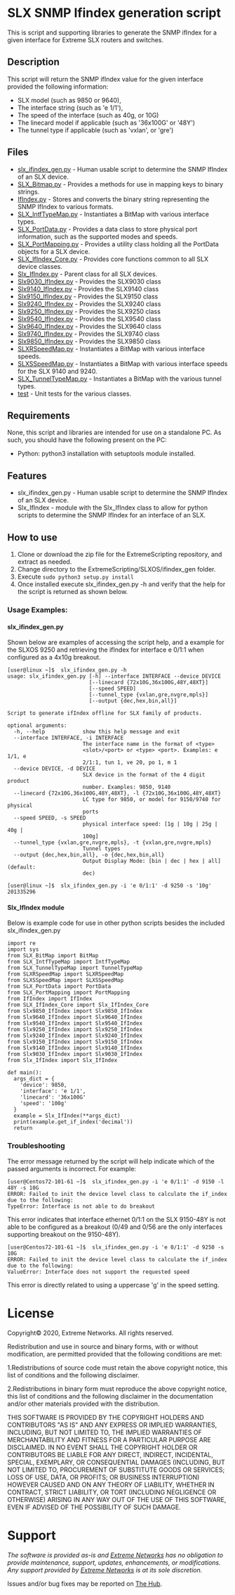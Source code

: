 # SLX SNMP Ifindex generation script

This is script and supporting libraries to generate the SNMP ifIndex for a given
interface for Extreme SLX routers and switches.

## Description

This script will return the SNMP ifIndex value for the given interface provided
the following information:
* SLX model (such as 9850 or 9640),
* The interface string (such as 'e 1/1'),
* The speed of the interface (such as 40g, or 10G)
* The linecard model if applicable (such as '36x100G' or '48Y')
* The tunnel type if applicable (such as 'vxlan', or 'gre')


## Files
* [slx_ifindex_gen.py](build/bin/slx_ifindex_gen.py) - Human usable script to
determine the SNMP IfIndex of an SLX device.
* [SLX_Bitmap.py](build/lib/BitMap.py) - Provides a methods for use in mapping keys
to binary strings.
* [IfIndex.py](build/lib/IfIndex.py) - Stores and converts the binary string representing the SNMP IfIndex to various formats.
* [SLX_IntfTypeMap.py](build/lib/IntfTypeMap.py) - Instantiates a BitMap with various interface types.
* [SLX_PortData.py](build/lib/PortData.py) - Provides a data class to store physical
port information, such as the supported modes and speeds.
* [SLX_PortMapping.py](build/lib/PortMapping.py) - Provides a utility class holding
all the PortData objects for a SLX device.
* [SLX_IfIndex_Core.py](build/lib/SLX_IfIndex_Core.py) - Provides core functions
common to all SLX device classes.
* [Slx_IfIndex.py](build/lib/Slx_IfIndex.py) - Parent class for all SLX devices.
* [Slx9030_IfIndex.py](build/lib/Slx9030_IfIndex.py) - Provides the SLX9030 class
* [Slx9140_IfIndex.py](build/lib/Slx9140_IfIndex.py) - Provides the SLX9140 class
* [Slx9150_IfIndex.py](build/lib/Slx9150_IfIndex.py) - Provides the SLX9150 class
* [Slx9240_IfIndex.py](build/lib/Slx9240_IfIndex.py) - Provides the SLX9240 class
* [Slx9250_IfIndex.py](build/lib/Slx9250_IfIndex.py) - Provides the SLX9250 class
* [Slx9540_IfIndex.py](build/lib/Slx9540_IfIndex.py) - Provides the SLX9540 class
* [Slx9640_IfIndex.py](build/lib/Slx9640_IfIndex.py) - Provides the SLX9640 class
* [Slx9740_IfIndex.py](build/lib/Slx9740_IfIndex.py) - Provides the SLX9740 class
* [Slx9850_IfIndex.py](build/lib/Slx9850_IfIndex.py) - Provides the SLX9850 class
* [SLXRSpeedMap.py](build/lib/SLXRSpeedMap.py) - Instantiates a BitMap with various interface speeds.
* [SLXSSpeedMap.py](build/lib/SLXSSpeedMap.py) - Instantiates a BitMap with various interface speeds for the SLX 9140 and 9240.
* [SLX_TunnelTypeMap.py](build/lib/TunnelTypeMap.py) - Instantiates a BitMap with
the various tunnel types.
* [test](test/) - Unit tests for the various classes.



## Requirements

None, this script and libraries are intended for use on a standalone PC.
As such, you should have the following present on the PC:

* Python: python3 installation with setuptools module installed.


## Features
* slx_ifindex_gen.py - Human usable script to determine the SNMP IfIndex of an SLX device.
* Slx_IfIndex - module with the Slx_IfIndex class to allow for python scripts
to determine the SNMP IfIndex for an interface of an SLX.

## How to use

1. Clone or download the zip file for the ExtremeScripting repository, and extract
as needed.
2. Change directory to the ExtremeScripting/SLXOS/ifindex_gen folder.
3. Execute ```sudo python3 setup.py install```
4. Once installed execute slx_ifindex_gen.py -h and verify that the help for the
script is returned as shown below.

### Usage Examples:
#### slx_ifindex_gen.py
Shown below are examples of accessing the script help, and a example for the SLXOS
9250 and retrieving the ifIndex for interface e 0/1:1 when configured as a
4x10g breakout.
```
[user@linux ~]$  slx_ifindex_gen.py -h
usage: slx_ifindex_gen.py [-h] --interface INTERFACE --device DEVICE
                          [--linecard {72x10G,36x100G,48Y,48XT}]
                          [--speed SPEED]
                          [--tunnel_type {vxlan,gre,nvgre,mpls}]
                          [--output {dec,hex,bin,all}]

Script to generate ifIndex offline for SLX family of products.

optional arguments:
  -h, --help            show this help message and exit
  --interface INTERFACE, -i INTERFACE
                        The interface name in the format of <type>
                        <slot>/<port> or <type> <port>. Examples: e 1/1, e
                        2/1:1, tun 1, ve 20, po 1, m 1
  --device DEVICE, -d DEVICE
                        SLX device in the format of the 4 digit product
                        number. Examples: 9850, 9140
  --linecard {72x10G,36x100G,48Y,48XT}, -l {72x10G,36x100G,48Y,48XT}
                        LC type for 9850, or model for 9150/9740 for physical
                        ports
  --speed SPEED, -s SPEED
                        physical interface speed: [1g | 10g | 25g | 40g |
                        100g]
  --tunnel_type {vxlan,gre,nvgre,mpls}, -t {vxlan,gre,nvgre,mpls}
                        Tunnel types
  --output {dec,hex,bin,all}, -o {dec,hex,bin,all}
                        Output Display Mode: [bin | dec | hex | all](default:
                        dec)

[user@linux ~]$  slx_ifindex_gen.py -i 'e 0/1:1' -d 9250 -s '10g'
201335296
```

#### Slx_IfIndex module
Below is example code for use in other python scripts besides the included
slx_ifindex_gen.py
```
import re
import sys
from SLX_BitMap import BitMap
from SLX_IntfTypeMap import IntfTypeMap
from SLX_TunnelTypeMap import TunnelTypeMap
from SLXRSpeedMap import SLXRSpeedMap
from SLXSSpeedMap import SLXSSpeedMap
from SLX_PortData import PortData
from SLX_PortMapping import PortMapping
from IfIndex import IfIndex
from SLX_IfIndex_Core import Slx_IfIndex_Core
from Slx9850_IfIndex import Slx9850_IfIndex
from Slx9640_IfIndex import Slx9640_IfIndex
from Slx9540_IfIndex import Slx9540_IfIndex
from Slx9250_IfIndex import Slx9250_IfIndex
from Slx9240_IfIndex import Slx9240_IfIndex
from Slx9150_IfIndex import Slx9150_IfIndex
from Slx9140_IfIndex import Slx9140_IfIndex
from Slx9030_IfIndex import Slx9030_IfIndex
from Slx_IfIndex import Slx_IfIndex

def main():
  args_dict = {
    'device': 9850,
    'interface': 'e 1/1',
    'linecard': '36x100G'
    'speed': '100g'
  }
  example = Slx_IfIndex(**args_dict)
  print(example.get_if_index('decimal'))
  return

```

### Troubleshooting
The error message returned by the script will help indicate which of the passed
arguments is incorrect.
For example:
```
[user@Centos72-101-61 ~]$  slx_ifindex_gen.py -i 'e 0/1:1' -d 9150 -l 48Y -s 10G
ERROR: Failed to init the device level class to calculate the if_index due to the following:
TypeError: Interface is not able to do breakout
```
This error indicates that interface ethernet 0/1:1 on the SLX 9150-48Y is not able
to be configured as a breakout (0/49 and 0/56 are the only interfaces
supporting breakout on the 9150-48Y).

```
[user@Centos72-101-61 ~]$  slx_ifindex_gen.py -i 'e 0/1:1' -d 9250 -s 10G
ERROR: Failed to init the device level class to calculate the if_index due to the following:
ValueError: Interface does not support the requested speed
```
This error is directly related to using a uppercase 'g' in the speed setting.


# License
Copyright© 2020, Extreme Networks. All rights reserved.

Redistribution and use in source and binary forms, with or without modification, are permitted provided that the following conditions are met:

1.Redistributions of source code must retain the above copyright notice, this list of conditions and the following disclaimer.


2.Redistributions in binary form must reproduce the above copyright notice, this list of conditions and the following disclaimer in the documentation and/or other materials provided with the distribution.


THIS SOFTWARE IS PROVIDED BY THE COPYRIGHT HOLDERS AND CONTRIBUTORS "AS IS" AND ANY EXPRESS OR IMPLIED WARRANTIES, INCLUDING, BUT NOT LIMITED TO, THE IMPLIED WARRANTIES OF MERCHANTABILITY AND FITNESS FOR A PARTICULAR PURPOSE ARE DISCLAIMED. IN NO EVENT SHALL THE COPYRIGHT HOLDER OR CONTRIBUTORS BE LIABLE FOR ANY DIRECT, INDIRECT, INCIDENTAL, SPECIAL, EXEMPLARY, OR CONSEQUENTIAL DAMAGES (INCLUDING, BUT NOT LIMITED TO, PROCUREMENT OF SUBSTITUTE GOODS OR SERVICES; LOSS OF USE, DATA, OR PROFITS; OR BUSINESS INTERRUPTION) HOWEVER CAUSED AND ON ANY THEORY OF LIABILITY, WHETHER IN CONTRACT, STRICT LIABILITY, OR TORT (INCLUDING NEGLIGENCE OR OTHERWISE) ARISING IN ANY WAY OUT OF THE USE OF THIS SOFTWARE, EVEN IF ADVISED OF THE POSSIBILITY OF SUCH DAMAGE.

# Support
_The software is provided as-is and [Extreme Networks](http://www.extremenetworks.com/) has no obligation to provide maintenance, support, updates, enhancements, or modifications. Any support provided by [Extreme Networks](http://www.extremenetworks.com/) is at its sole discretion._

Issues and/or bug fixes may be reported on [The Hub](https://community.extremenetworks.com/extreme).
